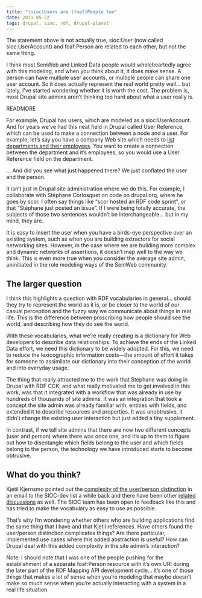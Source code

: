 ```yaml
---
title: "(sioc)Users are (foaf)People too"
date: 2011-05-22
tags: drupal, sioc, rdf, drupal-planet
---
```

<p>The statement above is not actually true, sioc:User (now called sioc:UserAccount) and foaf:Person are related to each other, but not the same thing. </p>

<p>I think most SemWeb and Linked Data people would wholeheartedly agree with this modeling, and when you think about it, it does make sense. A person can have multiple user accounts, or multiple people can share one user account. So it does actually represent the real world pretty well... but lately, I’ve started wondering whether it is worth the cost. The problem is, most Drupal site admins aren’t thinking too hard about what a user really is.</p>
READMORE<p>For example, Drupal has users, which are modeled as a sioc:UserAccount. And for years we’ve had this neat field in Drupal called User Reference, which can be used to make a connection between a node and a user. For example, let’s say you have a company Web site which needs to <a href="http://gotdrupal.com/videos/drupal-views-relationships">list departments and their employees</a>. You want to create a connection between the department and it’s employees, so you would use a User Reference field on the department.</p>

<p>… And did you see what just happened there? We just conflated the user and the person. </p>

<p>It isn’t just in Drupal site administration where we do this. For example, I collaborate with Stéphane Corlosquet on code on drupal.org, where he goes by scor. I often say things like “scor hosted an RDF code sprint”, or that “Stéphane just posted an issue”. If I were being totally accurate, the subjects of those two sentences wouldn’t be interchangeable... but in my mind, they are.</p>

<p>It is easy to insert the user when you have a birds-eye perspective over an existing system, such as when you are building extractors for social networking sites. However, in the case where we are building more complex and dynamic networks of assertions, it doesn’t map well to the way we think. This is even more true when you consider the average site admin, uninitiated in the role modeling ways of the SemWeb community.</p>

<h2>The larger question</h2>

<p>I think this highlights a question with RDF vocabularies in general... should they try to represent the world as it is, or be closer to the world of our casual perception and the fuzzy way we communicate about things in real life. This is the difference between proscribing how people should see the world, and describing how they do see the world.</p>

<p>With these vocabularies, what we’re really creating is a dictionary for Web developers to describe data relationships. To achieve the ends of the Linked Data effort, we need this dictionary to be widely adopted. For this, we need to reduce the lexicographic information costs—the amount of effort it takes for someone to assimilate our dictionary into their conception of the world and into everyday usage.</p>

<p>The thing that really attracted me to the work that Stéphane was doing in Drupal with RDF CCK, and what really motivated me to get involved in this work, was that it integrated with a workflow that was already in use by hundreds of thousands of site admins. It was an integration that took a concept the site admin was already familiar with, entities with fields, and extended it to describe resources and properties. It was unobtrusive, it didn’t change the existing user interaction but just added a tiny supplement. </p>

<p>In contrast, if we tell site admins that there are now two different concepts (user and person) where there was once one, and it’s up to them to figure out how to disentangle which fields belong to the user and which fields belong to the person, the technology we have introduced starts to become obtrusive.</p>

<h2>What do you think?</h2>

<p>Kjetil Kjernsmo pointed out the <a href="http://sioc-project.org/node/134">complexity of the user/person distinction</a> in an email to the SIOC-dev list a while back and there have been other <a href="http://danbri.org/words/2010/01/14/549">related</a> <a href="http://sioc-project.org/node/235">discussions</a> as well. The SIOC team has been open to feedback like this and has tried to make the vocabulary as easy to use as possible. </p>

<p>That’s why I’m wondering whether others who are building applications find the same thing that I have and that Kjetil references. Have others found the user/person distinction complicates things? Are there particular, implemented use cases where this added abstraction is useful? How can Drupal deal with this added complexity in the site admin’s interaction?</p>

<aside>Note: I should note that I was one of the people pushing for the establishment of a separate foaf:Person resource with it’s own URI during the later part of the RDF Mapping API development cycle... it’s one of those things that makes a lot of sense when you’re modeling that maybe doesn’t make so much sense when you’re actually interacting with a system in a real life situation.</aside>